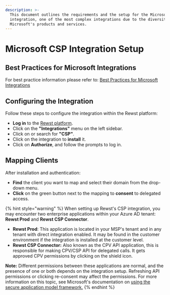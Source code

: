 ```yaml
---
description: >-
  This document outlines the requirements and the setup for the Microsoft CSP
  integration, one of the most complex integrations due to the diversity of
  Microsoft's products and services.
---
```


# Microsoft CSP Integration Setup

## **Best Practices for Microsoft Integrations**
For best practice information please refer to: [Best Practices for Microsoft Integrations](https://docs.rewst.help/documentation/integrations/cloud/authorization-best-practices)

## **Configuring the Integration**

Follow these steps to configure the integration within the Rewst platform:

* **Log in** to the [Rewst platform](https://app.rewst.io).
* Click on the **"Integrations"** menu on the left sidebar.
* Click on or search for **"CSP"**.
* Click on the integration to **install** it.
* Click on **Authorize**, and follow the prompts to log in.

## **Mapping Clients**

After installation and authentication:

* **Find** the client you want to map and select their domain from the drop-down menu.
* **Click** on the green button next to the mapping to **consent** to delegated access.

{% hint style="warning" %}
When setting up Rewst's CSP integration, you may encounter two enterprise applications within your Azure AD tenant: **Rewst Prod** and **Rewst CSP Connector**.

* **Rewst Prod**: This application is located in your MSP's tenant and in any tenant with direct integration enabled. It may be found in the customer environment if the integration is installed at the customer level.
* **Rewst CSP Connector:** Also known as the CPV API application, this is responsible for making CPV/CSP API for delegated calls. It gets approved CPV permissions by clicking on the shield icon.

**Note:** Different permissions between these applications are normal, and the presence of one or both depends on the integration setup. Refreshing API permissions or clicking re-consent may affect the permissions. For more information on this topic, see Microsoft's documentation on [using the secure application model framework.](https://learn.microsoft.com/en-us/partner-center/developer/secure-app-model-framework)
{% endhint %}
